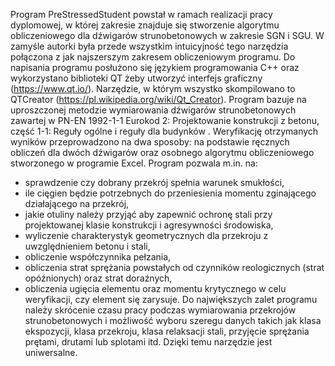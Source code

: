 Program PreStressedStudent powstał w ramach realizacji pracy dyplomowej, w której zakresie znajduje się
stworzenie algorytmu obliczeniowego dla dźwigarów strunobetonowych w zakresie SGN i SGU. W zamyśle autorki była
przede wszystkim intuicyjność tego narzędzia połączona z jak najszerszym zakresem obliczeniowym programu.
Do napisania programu posłużono się językiem programowania C++ oraz wykorzystano biblioteki QT żeby utworzyć
interfejs graficzny (https://www.qt.io/). 
Narzędzie, w którym wszystko skompilowano to QTCreator (https://pl.wikipedia.org/wiki/Qt_Creator).
Program bazuje na uproszczonej metodzie wymiarowania dźwigarów strunobetonowych zawartej w PN-EN 1992-1-1
Eurokod 2: Projektowanie konstrukcji z betonu, część 1-1: Reguły ogólne i reguły dla budynków .
Weryfikację otrzymanych wyników przeprowadzono na dwa sposoby: na podstawie ręcznych obliczeń dla dwóch dźwigarów
oraz osobnego algorytmu obliczeniowego stworzonego w programie Excel.
Program pozwala m.in. na:
- sprawdzenie czy dobrany przekrój spełnia warunek smukłości,
- ile cięgien będzie potrzebnych do przeniesienia momentu zginającego działającego na przekrój,
- jakie otuliny należy przyjąć aby zapewnić ochronę stali przy projektowanej klasie konstrukcji i agresywności środowiska,
- wyliczenie charakterystyk geometrycznych dla przekroju z uwzględnieniem betonu i stali,
- obliczenie współczynnika pełzania,
- obliczenia strat sprężania powstałych od czynników reologicznych (strat opóźnionych) oraz strat doraźnych,
- obliczenia ugięcia elementu oraz momentu krytycznego w celu weryfikacji, czy element się zarysuje.
Do największych zalet programu należy skrócenie czasu pracy podczas wymiarowania przekrojów strunobetonowych i
możliwość wyboru szeregu danych takich jak klasa ekspozycji, klasa przekroju, klasa relaksacji stali, przyjęcie sprężania
prętami, drutami lub splotami itd. Dzięki temu narzędzie jest uniwersalne.
